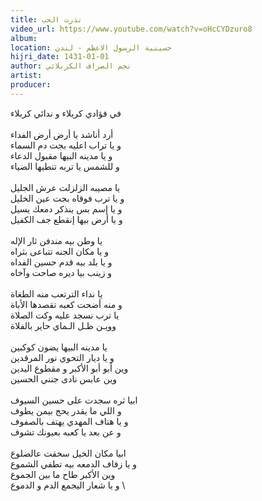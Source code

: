 ```yaml
---
title: نذرت الحب
video_url: https://www.youtube.com/watch?v=oHcCYDzuro8
album:
location: حسينية الرسول الاعظم - لندن
hijri_date: 1431-01-01
author: نجم الصراف الكربلائي
artist:
producer:
---
```


في فؤادي كربلاء و ندائي كربلاء \
 \
أرد أناشد يا أرض أرض الفداء \
و يا تراب اعليه بجت دم السماء \
و يا مدينه البيها مقبول الدعاء \
و للشمس يا تربه تنطيها الضياء \
 \
يا مصيبه الزلزلت عرش الجليل \
و يا ترب فوقاه بجت عين الخليل \
و يا إسم بس ينذكر دمعك يسيل \
و يا أرض بيها إنقطع جف الكفيل \
 \
يا وطن بيه مندفن ثار الإله \
و يا مكان الجنه تتباعى بثراه \
و يا بلد بيه قدم حسين الفداه \
و زينب بيا ديره صاحت وآخاه \
 \
يا نداء الترتعب منه الطغاة \
و منه أضحت كعبه تقصدها الأباة \
يا ترب نسجد عليه وكت الصلاة \
وويـن ظـل الـماي حاير بالفلاة \
 \
يا مدينه البيها يضون كوكبين \
و يا ديار التحوي نور المرقدين \
وين أبو أبو الأكبر و مقطوع اليدين \
وين عابس نادى جنني الحسين  \
 \
ابيا ثره سجدت على حسين السيوف \
و اللي ما يقدر يحج بيمن يطوف \
و يا هتاف المهدي يهتف بالصفوف \
و عن بعد يا كعبه بعيونك تشوف \
 \
ابيا مكان الخيل سحقت عالضلوع \
و يا زفاف الدمعه بيه تطفي الشموع \
وين الأكبر طاح ما بين الجموع \
و يا شعار اليجمع الدم و الدموع \
